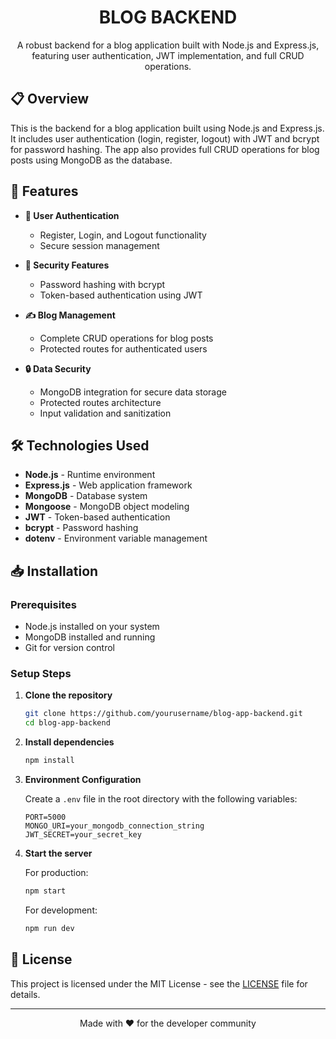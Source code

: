 <h1 align="center">BLOG BACKEND</h1>

<p align="center">
  A robust backend for a blog application built with Node.js and Express.js, featuring user authentication, JWT implementation, and full CRUD operations.
</p>

## 📋 Overview

This is the backend for a blog application built using Node.js and Express.js. It includes user authentication (login, register, logout) with JWT and bcrypt for password hashing. The app also provides full CRUD operations for blog posts using MongoDB as the database.

## 🚀 Features

- **🔐 User Authentication**
  - Register, Login, and Logout functionality
  - Secure session management
  
- **🔑 Security Features**
  - Password hashing with bcrypt
  - Token-based authentication using JWT
  
- **✍️ Blog Management**
  - Complete CRUD operations for blog posts
  - Protected routes for authenticated users
  
- **🔒 Data Security**
  - MongoDB integration for secure data storage
  - Protected routes architecture
  - Input validation and sanitization

## 🛠 Technologies Used

- **Node.js** - Runtime environment
- **Express.js** - Web application framework
- **MongoDB** - Database system
- **Mongoose** - MongoDB object modeling
- **JWT** - Token-based authentication
- **bcrypt** - Password hashing
- **dotenv** - Environment variable management

## 📥 Installation

### Prerequisites

- Node.js installed on your system
- MongoDB installed and running
- Git for version control

### Setup Steps

1. **Clone the repository**
   ```bash
   git clone https://github.com/yourusername/blog-app-backend.git
   cd blog-app-backend
   ```

2. **Install dependencies**
   ```bash
   npm install
   ```

3. **Environment Configuration**
   
   Create a `.env` file in the root directory with the following variables:
   ```env
   PORT=5000
   MONGO_URI=your_mongodb_connection_string
   JWT_SECRET=your_secret_key
   ```

4. **Start the server**
   
   For production:
   ```bash
   npm start
   ```
   
   For development:
   ```bash
   npm run dev
   ```

## 📜 License

This project is licensed under the MIT License - see the [LICENSE](LICENSE) file for details.

---

<p align="center">
  Made with ❤️ for the developer community
</p>

